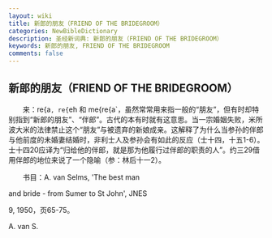 ```yaml
---
layout: wiki
title: 新郎的朋友（FRIEND OF THE BRIDEGROOM）
categories: NewBibleDictionary
description: 圣经新词典: 新郎的朋友（FRIEND OF THE BRIDEGROOM）
keywords: 新郎的朋友, FRIEND OF THE BRIDEGROOM
comments: false
---
```


## 新郎的朋友（FRIEND OF THE BRIDEGROOM）

　　来：re{a`, re{`eh 和 me{re{a`，虽然常常用来指一般的“朋友”，但有时却特别指到“新郎的朋友”、“伴郎”。古代的本有时就有这意思。当一宗婚姻失败，米所波大米的法律禁止这个“朋友”与被遗弃的新娘成亲。这解释了为什么当参孙的伴郎与他前度的未婚妻结婚时，非利士人及参孙会有如此的反应（士十四，十五1-6）。士十四20应译为“归给他的伴郎，就是那为他履行过伴郎的职责的人”。约三29借用伴郎的地位来说了一个隐喻（参：林后十一2）。

　　书目：A. van Selms, 'The best man

and bride - from Sumer to St John', JNES

9, 1950，页65-75。

A. van S.








